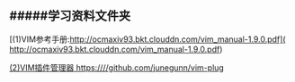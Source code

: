 #####学习资料文件夹
---
[(1)VIM参考手册:http://ocmaxiv93.bkt.clouddn.com/vim_manual-1.9.0.pdf]( http://ocmaxiv93.bkt.clouddn.com/vim_manual-1.9.0.pdf)

[(2)VIM插件管理器 https:////github.com/junegunn/vim-plug](https://github.com/junegunn/vim-plug)